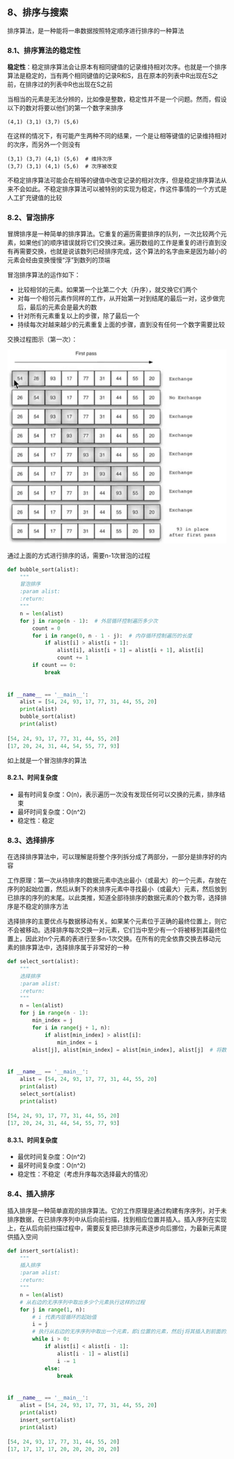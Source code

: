 ## 8、排序与搜索

排序算法，是一种能将一串数据按照特定顺序进行排序的一种算法

### 8.1、排序算法的稳定性

**稳定性**：稳定排序算法会让原本有相同键值的记录维持相对次序。也就是一个排序算法是稳定的，当有两个相同键值的记录R和S，且在原本的列表中R出现在S之前，在排序过的列表中R也出现在S之前

当相当的元素是无法分辨的，比如像是整数，稳定性并不是一个问题。然而，假设以下的数对将要以他们的第一个数字来排序

```
(4,1) (3,1) (3,7) (5,6)
```

在这样的情况下，有可能产生两种不同的结果，一个是让相等键值的记录维持相对的次序，而另外一个则没有

```
(3,1) (3,7) (4,1) (5,6)  # 维持次序
(3,7) (3,1) (4,1) (5,6)  # 次序被改变
```

不稳定排序算法可能会在相等的键值中改变记录的相对次序，但是稳定排序算法从来不会如此。不稳定排序算法可以被特别的实现为稳定，作这件事情的一个方式是人工扩充键值的比较

### 8.2、冒泡排序

冒牌排序是一种简单的排序算法。它重复的遍历需要排序的队列，一次比较两个元素，如果他们的顺序错误就将它们交换过来。遍历数组的工作是重复的进行直到没有再需要交换，也就是说该数列已经排序完成，这个算法的名字由来是因为越小的元素会经由变换慢慢“浮”到数列的顶端

冒泡排序算法的运作如下：

- 比较相邻的元素。如果第一个比第二个大（升序），就交换它们两个
- 对每一个相邻元素作同样的工作，从开始第一对到结尾的最后一对，这步做完后，最后的元素会是最大的数
- 针对所有元素重复以上的步骤，除了最后一个
- 持续每次对越来越少的元素重复上面的步骤，直到没有任何一个数字需要比较

交换过程图示（第一次）：

![image-20200702195547970](images/image-20200702195547970.png)

通过上面的方式进行排序的话，需要n-1次冒泡的过程

```python
def bubble_sort(alist):
    """
    冒泡排序
    :param alist:
    :return:
    """
    n = len(alist)
    for j in range(n - 1):  # 外层循环控制遍历多少次
        count = 0
        for i in range(0, n - 1 - j):  # 内存循环控制遍历的长度
            if alist[i] > alist[i + 1]:
                alist[i], alist[i + 1] = alist[i + 1], alist[i]
                count += 1
        if count == 0:
            break


if __name__ == '__main__':
    alist = [54, 24, 93, 17, 77, 31, 44, 55, 20]
    print(alist)
    bubble_sort(alist)
    print(alist)
    
[54, 24, 93, 17, 77, 31, 44, 55, 20]
[17, 20, 24, 31, 44, 54, 55, 77, 93]
```

如上就是一个冒泡排序的算法

#### 8.2.1、时间复杂度

- 最有时间复杂度：O(n)，表示遍历一次没有发现任何可以交换的元素，排序结束
- 最坏时间复杂度：O(n^2)
- 稳定性：稳定



### 8.3、选择排序

在选择排序算法中，可以理解是将整个序列拆分成了两部分，一部分是排序好的内容

工作原理：第一次从待排序的数据元素中选出最小（或最大）的一个元素，存放在序列的起始位置，然后从剩下的未排序元素中寻找最小（或最大）元素，然后放到已排序的序列的末尾。以此类推，知道全部待排序的数据元素的个数为零，选择排序是不稳定的排序方法

选择排序的主要优点与数据移动有关。如果某个元素位于正确的最终位置上，则它不会被移动。选择排序每次交换一对元素，它们当中至少有一个将被移到其最终位置上，因此对n个元素的表进行至多n-1次交换。在所有的完全依靠交换去移动元素的排序算法中，选择排序属于非常好的一种

```python
def select_sort(alist):
    """
    选择排序
    :param alist:
    :return:
    """
    n = len(alist)
    for j in range(n - 1):
        min_index = j
        for i in range(j + 1, n):
            if alist[min_index] > alist[i]:
                min_index = i
        alist[j], alist[min_index] = alist[min_index], alist[j]  # 将数据进行交换


if __name__ == '__main__':
    alist = [54, 24, 93, 17, 77, 31, 44, 55, 20]
    print(alist)
    select_sort(alist)
    print(alist)

[54, 24, 93, 17, 77, 31, 44, 55, 20]
[17, 20, 24, 31, 44, 54, 55, 77, 93]
```

#### 8.3.1、时间复杂度

- 最优时间复杂度：O(n^2)
- 最坏时间复杂度：O(n^2)
- 稳定性：不稳定（考虑升序每次选择最大的情况）



### 8.4、插入排序

插入排序是一种简单直观的排序算法。它的工作原理是通过构建有序序列，对于未排序数据，在已排序序列中从后向前扫描，找到相应位置并插入。插入序列在实现上，在从后向前扫描过程中，需要反复把已排序元素逐步向后挪位，为最新元素提供插入空间

```python
def insert_sort(alist):
    """
    插入排序
    :param alist:
    :return:
    """
    n = len(alist)
    # 从右边的无序序列中取出多少个元素执行这样的过程
    for j in range(1, n):
        # i 代表内层循环的起始值
        i = j
        # 执行从右边的无序序列中取出一个元素，即i位置的元素，然后j将其插入到前面的正确位置中
        while i > 0:
            if alist[i] < alist[i - 1]:
                alist[i - 1] = alist[i]
                i -= 1
            else:
                break


if __name__ == '__main__':
    alist = [54, 24, 93, 17, 77, 31, 44, 55, 20]
    print(alist)
    insert_sort(alist)
    print(alist)

[54, 24, 93, 17, 77, 31, 44, 55, 20]
[17, 17, 17, 17, 20, 20, 20, 20, 20]
```



